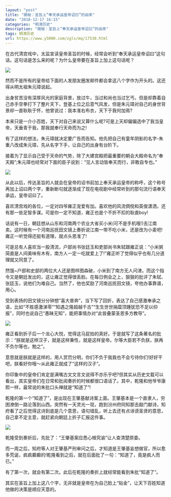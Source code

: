 ```yaml
---
layout: "post"
title: "揭秘：圣旨上“奉天承运皇帝诏曰”的由来"
date: "2018-12-17 16:15"
categories: "明清历史"
description: "揭秘：圣旨上“奉天承运皇帝诏曰”的由来"
tags: 明清历史
url: https://www.y5000.com/zgls/mq/17530.html
---
```






在古代清宫戏中，太监宣读皇帝圣旨的时候，经常会听到“奉天承运皇帝诏曰”这句话。这句话是怎么来的呢？为什么皇帝要在圣旨上加上这句话呢？

![](https://img.y5000.com/uploads/allimg/170320/8-1F3201K402952.jpg)

然而不是所有的皇帝给下面的人发朋友圈发邮件都会拿这八个字作为开头的。这还得从明太祖朱元璋说起。

出身贫苦没有深厚风光的家庭背景，放过牛，当过和尚也当过乞丐，但是却靠着自己赤手空拳打下了整片天下，登基上位之后意气风发，但是朱元璋对自己的身世背景却一直耿耿于怀，他曾说过：我本淮右布衣，天下于我何加焉?

本来只是一介小百姓，天下对自己来说又算什么呢?可是上天却偏偏选中了我当皇帝，天垂青于我，那我就奉行天命而为之!

有了这样的想法，朱元璋就决定要广告而告知。他先把自己有童年阴影的名字-朱重八改成朱元璋，先从名字下手，让自己的出身有台阶下。

接着为了显示自己受于天命的气势，除了大建宫殿把最重要的朝会大殿命名为“奉天殿”;朱元璋也经常对下面的臣子说到：“见人言动皆奉天而行，非敢自专也。”

![](https://img.y5000.com/uploads/allimg/170320/8-1F3201K414J2.jpg)

从此以后，传达圣旨的人就会在皇帝的诏书前加上奉天承运皇帝的称呼，这个称号再加上诏曰两个字，重新断句就逐渐成了现在电视剧中经常听到的那句流行语奉天承运，皇帝诏曰了。

喜欢清宫戏的各位，一定对四爷雍正宠爱有加。喜欢他的风流倜傥和英俊潇洒，还有那一些足智多谋。可是你一定不知道，雍正也是个不折不扣的耿直boy!

话说有一日，朝廷想从山东和河南两个农业大省买小米(可不是手机哦!)去江南卖。这时候有一个河南巡抚田文镜上奏折说江南一带不吃小米，还是改为小麦吧!雍正一听觉得还挺有道理，就点头恩准了!

可是总有人喜欢当一股清流，户部尚书张廷玉和吏部尚书朱轼跟雍正说：“小米粥简直是人间美味有木有，南方人一定一吃就爱上了!”雍正听了觉得似乎也有几分道理就又同意了。

然饿~户部和史部的两位大人还是图样图森破，小米到了南方无人问津。而这个指令又是朝廷发出的，这让雍正觉得很丢脸。在每日例会之上，狠狠的批评了朱轼、张廷玉，说他们为难自己。当然了，他也奖励了河南巡抚田文镜，夸他办事靠谱，用心。

受到表扬的田文镜分分钟想“喜大普奔”，当下写了回折，表达了自己感激奉承之语，比如“不胜感激涕零”“知遇之隆超越千古”“生生世世捐糜顶踵犹恐不足以仰报”，同时也说自己“愚昧无知”，能把事情办对“此皆叠蒙圣恩多方教导”。

![](https://img.y5000.com/uploads/allimg/170320/8-1F3201K430128.jpg)

雍正看到折子后一个龙心大悦，觉得这马屁拍的真好。于是就写了这条著名的批示：“朕就是这样汉子，就是这样秉性，就是这样皇帝。尔等大臣若不负朕，朕再不负尔等也，勉之”。

意思就是朕就是这样的，用人赏罚分明，你们不负于我我也不会亏待你们!好好干吧，朕看好你哦～从此雍正就成了“这样的汉子”。

你印象中的皇帝们肯定是满嘴古文文言文说得不亦乐乎吧?但其实从历史文载可以看出，其实皇帝们在日常和批阅奏折的时候都很口语话了。其中，乾隆和他爷爷康熙一样，最常说的朱批口头禅就是“知道了”!

乾隆的第一个“知道了”，是出现在王肇基献诗案上面。王肇基本是一个直隶人，穷困潦倒一路沦落到山西。突然有一天灵光一现，跑到汾州府同知那去敲门献诗，知府看了之后觉得这诗到底是几个意思，语句错乱，听上去还有点诽谤圣贤的意思，自己拿不定主意，就赶紧向朝廷上折子汇报这件事。

![](https://img.y5000.com/uploads/allimg/170320/8-1F3201K442309.jpg)

乾隆受到奏折后，先批了：“王肇基案应悉心根究谕”让人查清楚原委。

而一周之后，知府等人对王肇基严刑审问之后，才知道是王肇基妄想做官，所以愈多荒诞，疯疯癫癫的!乾隆看到之后，就在后面批了一句：“知道了，竟是疯人而已。”

有了第一次，就会有第二次。此后在乾隆的奏折上就经常能看到朱批“知道了”。

其实在圣旨上加上这八个字，无非就是皇帝在为自己脸上“贴金”，让天下百姓知道他做的决策是顺应天意的。

